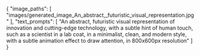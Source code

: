 {
"image_paths": [
"images/generated_image_An_abstract,_futuristic_visual_representation.jpg"
],
"text_prompts": [
"An abstract, futuristic visual representation of innovation and cutting-edge technology, with a subtle hint of human touch, such as a scientist in a lab coat, in a minimalist, clean, and modern style, with a subtle animation effect to draw attention, in 800x600px resolution"
]
}